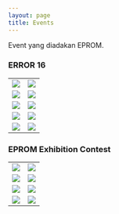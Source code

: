 ```yaml
---
layout: page
title: Events
---
```


Event yang diadakan EPROM.

### ERROR 16

<table>
  <tr>
    <td>
      <img src="https://image.ibb.co/gdxdfw/ERROR_16_290.jpg">
    </td>
    <td>
      <img src="https://image.ibb.co/mPK27b/ERROR_16_315.jpg">
    </td>
  </tr>
  
  <tr>
    <td>
      <img src="https://image.ibb.co/fTq9nb/ERROR_16_116.jpg">
    </td>
    <td>
      <img src="https://image.ibb.co/nts0tG/ERROR_16_153.jpg">
    </td>
  </tr>
  
  <tr>
    <td>
      <img src="https://image.ibb.co/bGHYDG/ERROR_16_15.jpg">
    </td>
    <td>
      <img src="https://image.ibb.co/e8Ndfw/ERROR_16_24.jpg">
    </td>
  </tr>
  
  <tr>
    <td>
      <img src="https://image.ibb.co/cKnYDG/ERROR_16_22.jpg">
    </td>
    <td>
      <img src="https://image.ibb.co/my5yfw/ERROR_16_40.jpg">
    </td>
  </tr>
  
  <tr>
    <td>
      <img src="https://image.ibb.co/f709nb/ERROR_16_14.jpg">
    </td>
    <td>
      <img src="https://image.ibb.co/c1y6YG/ERROR_16_2.jpg">
    </td>
  </tr>
</table>

### EPROM Exhibition Contest

<table>
  <tr>
    <td>
      <img src="https://image.ibb.co/hZ1X7b/lomba_dipanlos_16.jpg">
    </td>
    <td>
      <img src="https://image.ibb.co/c1TqtG/lomba_dipanlos_14.jpg">
    </td>
  </tr>
  
  <tr>
    <td>
      <img src="https://image.ibb.co/giqELw/lomba_dipanlos_15.jpg">
    </td>
    <td>
      <img src="https://image.ibb.co/jEFQSb/lomba_dipanlos_13.jpg">
    </td>
  </tr>
  
  <tr>
    <td>
      <img src="https://image.ibb.co/m8Oenb/lomba_dipanlos_12.jpg">
    </td>
    <td>
      <img src="https://image.ibb.co/nODODG/lomba_dipanlos_11.jpg">
    </td>
  </tr>
  
  <tr>
    <td>
      <img src="https://image.ibb.co/db2uLw/lomba_dipanlos_9.jpg">
    </td>
    <td>
      <img src="https://image.ibb.co/nyXuLw/lomba_dipanlos_7.jpg">
    </td>
  </tr>
</table>

